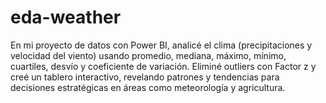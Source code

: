 # eda-weather
En mi proyecto de datos con Power BI, analicé el clima (precipitaciones y velocidad del viento) usando promedio, mediana, máximo, mínimo, cuartiles, desvío y coeficiente de variación. Eliminé outliers con Factor z y creé un tablero interactivo, revelando patrones y tendencias para decisiones estratégicas en áreas como meteorología y agricultura.
